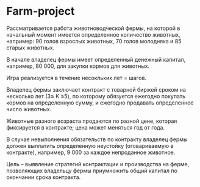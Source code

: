 # Farm-project

Рассматривается работа животноводческой фермы, на которой в начальный момент имеется определенное количество животных, 
например: 90 голов взрослых животных, 70 голов молодняка и 85 старых животных. 

В начале владелец фермы имеет определенный денежный капитал, например, 80 000, для закупки кормов для животных. 

Игра реализуется в течение несокльких лет = шагов.

Владелец фермы заключает контракт с товарной биржей сроком на несколько лет (3≤ K ≤5), по которому обязуется ежегодно покупать кормов на определенную сумму, и ежегодно продавать определенное число животных. 

Животные разного возраста продаются по разной цене, которая фиксируется в контракте; цена может меняться год от года. 

В случае невыполнения обязательств по контракту владелец фермы должен выплатить определенную неустойку (оговариваемую в контракте), например, 9 000 за каждое непроданное животное.

Цель – выявление стратегий контрактации и производства на ферме, позволяющих владельцу фермы приумножить общий капитал по
окончании срока контракта. 
